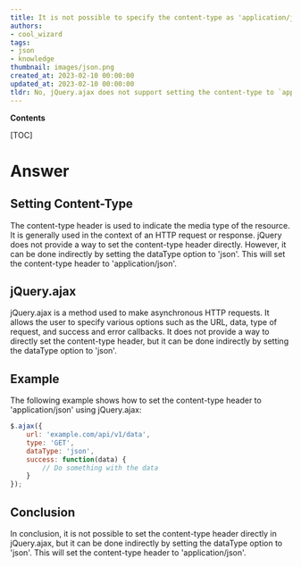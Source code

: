 ```yaml
---
title: It is not possible to specify the content-type as 'application/json' when using jquery.ajax()
authors:
- cool_wizard
tags:
- json
- knowledge
thumbnail: images/json.png
created_at: 2023-02-10 00:00:00
updated_at: 2023-02-10 00:00:00
tldr: No, jQuery.ajax does not support setting the content-type to `application/json`.
---
```


**Contents**

[TOC]

# Answer

## Setting Content-Type
The content-type header is used to indicate the media type of the resource. It is generally used in the context of an HTTP request or response. jQuery does not provide a way to set the content-type header directly. However, it can be done indirectly by setting the dataType option to 'json'. This will set the content-type header to 'application/json'.

## jQuery.ajax
jQuery.ajax is a method used to make asynchronous HTTP requests. It allows the user to specify various options such as the URL, data, type of request, and success and error callbacks. It does not provide a way to directly set the content-type header, but it can be done indirectly by setting the dataType option to 'json'.

## Example
The following example shows how to set the content-type header to 'application/json' using jQuery.ajax:

```javascript
$.ajax({
    url: 'example.com/api/v1/data',
    type: 'GET',
    dataType: 'json',
    success: function(data) {
        // Do something with the data
    }
});
```

## Conclusion
In conclusion, it is not possible to set the content-type header directly in jQuery.ajax, but it can be done indirectly by setting the dataType option to 'json'. This will set the content-type header to 'application/json'.
